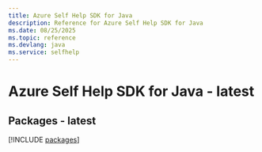 ```yaml
---
title: Azure Self Help SDK for Java
description: Reference for Azure Self Help SDK for Java
ms.date: 08/25/2025
ms.topic: reference
ms.devlang: java
ms.service: selfhelp
---
```

# Azure Self Help SDK for Java - latest
## Packages - latest
[!INCLUDE [packages](self-help-index.md)]
